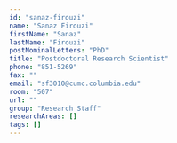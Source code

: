 ```yaml
---
id: "sanaz-firouzi"
name: "Sanaz Firouzi"
firstName: "Sanaz"
lastName: "Firouzi"
postNominalLetters: "PhD"
title: "Postdoctoral Research Scientist"
phone: "851-5269"
fax: ""
email: "sf3010@cumc.columbia.edu"
room: "507"
url: ""
group: "Research Staff"
researchAreas: []
tags: []
---
```

